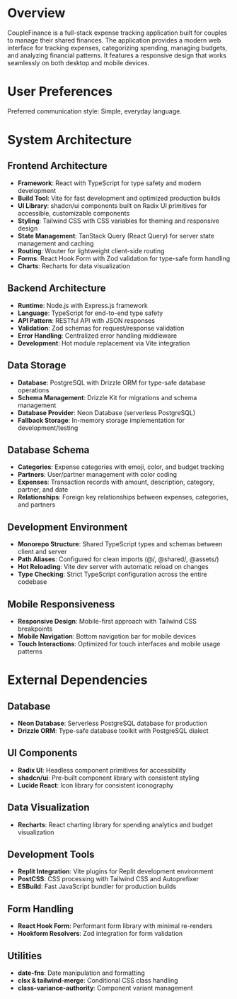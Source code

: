 # Overview

CoupleFinance is a full-stack expense tracking application built for couples to manage their shared finances. The application provides a modern web interface for tracking expenses, categorizing spending, managing budgets, and analyzing financial patterns. It features a responsive design that works seamlessly on both desktop and mobile devices.

# User Preferences

Preferred communication style: Simple, everyday language.

# System Architecture

## Frontend Architecture
- **Framework**: React with TypeScript for type safety and modern development
- **Build Tool**: Vite for fast development and optimized production builds
- **UI Library**: shadcn/ui components built on Radix UI primitives for accessible, customizable components
- **Styling**: Tailwind CSS with CSS variables for theming and responsive design
- **State Management**: TanStack Query (React Query) for server state management and caching
- **Routing**: Wouter for lightweight client-side routing
- **Forms**: React Hook Form with Zod validation for type-safe form handling
- **Charts**: Recharts for data visualization

## Backend Architecture
- **Runtime**: Node.js with Express.js framework
- **Language**: TypeScript for end-to-end type safety
- **API Pattern**: RESTful API with JSON responses
- **Validation**: Zod schemas for request/response validation
- **Error Handling**: Centralized error handling middleware
- **Development**: Hot module replacement via Vite integration

## Data Storage
- **Database**: PostgreSQL with Drizzle ORM for type-safe database operations
- **Schema Management**: Drizzle Kit for migrations and schema management
- **Database Provider**: Neon Database (serverless PostgreSQL)
- **Fallback Storage**: In-memory storage implementation for development/testing

## Database Schema
- **Categories**: Expense categories with emoji, color, and budget tracking
- **Partners**: User/partner management with color coding
- **Expenses**: Transaction records with amount, description, category, partner, and date
- **Relationships**: Foreign key relationships between expenses, categories, and partners

## Development Environment
- **Monorepo Structure**: Shared TypeScript types and schemas between client and server
- **Path Aliases**: Configured for clean imports (@/, @shared/, @assets/)
- **Hot Reloading**: Vite dev server with automatic reload on changes
- **Type Checking**: Strict TypeScript configuration across the entire codebase

## Mobile Responsiveness
- **Responsive Design**: Mobile-first approach with Tailwind CSS breakpoints
- **Mobile Navigation**: Bottom navigation bar for mobile devices
- **Touch Interactions**: Optimized for touch interfaces and mobile usage patterns

# External Dependencies

## Database
- **Neon Database**: Serverless PostgreSQL database for production
- **Drizzle ORM**: Type-safe database toolkit with PostgreSQL dialect

## UI Components
- **Radix UI**: Headless component primitives for accessibility
- **shadcn/ui**: Pre-built component library with consistent styling
- **Lucide React**: Icon library for consistent iconography

## Data Visualization
- **Recharts**: React charting library for spending analytics and budget visualization

## Development Tools
- **Replit Integration**: Vite plugins for Replit development environment
- **PostCSS**: CSS processing with Tailwind CSS and Autoprefixer
- **ESBuild**: Fast JavaScript bundler for production builds

## Form Handling
- **React Hook Form**: Performant form library with minimal re-renders
- **Hookform Resolvers**: Zod integration for form validation

## Utilities
- **date-fns**: Date manipulation and formatting
- **clsx & tailwind-merge**: Conditional CSS class handling
- **class-variance-authority**: Component variant management